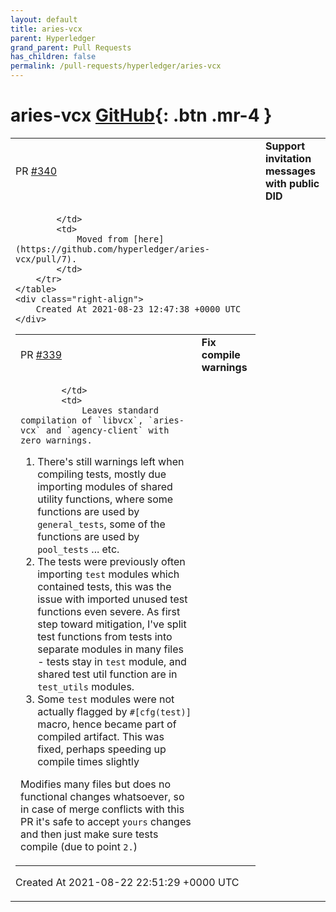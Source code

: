 ```yaml
---
layout: default
title: aries-vcx
parent: Hyperledger
grand_parent: Pull Requests
has_children: false
permalink: /pull-requests/hyperledger/aries-vcx
---
```


# aries-vcx <span class="fs-3 right-align">[GitHub](https://github.com/hyperledger/aries-vcx){: .btn .mr-4 }</span>


<div>
    <table>
        <tr>
            <td>
                PR <a href="https://github.com/hyperledger/aries-vcx/pull/340" class=".btn">#340</a>
            </td>
            <td>
                <b>
                    Support invitation messages with public DID
                </b>
            </td>
        </tr>
        <tr>
            <td>
                
            </td>
            <td>
                Moved from [here](https://github.com/hyperledger/aries-vcx/pull/7).
            </td>
        </tr>
    </table>
    <div class="right-align">
        Created At 2021-08-23 12:47:38 +0000 UTC
    </div>
</div>

<div>
    <table>
        <tr>
            <td>
                PR <a href="https://github.com/hyperledger/aries-vcx/pull/339" class=".btn">#339</a>
            </td>
            <td>
                <b>
                    Fix compile warnings
                </b>
            </td>
        </tr>
        <tr>
            <td>
                
            </td>
            <td>
                Leaves standard compilation of `libvcx`, `aries-vcx` and `agency-client` with zero warnings.

1. There's still warnings left when compiling tests, mostly due importing modules of shared utility functions, where some functions are used by `general_tests`, some of the functions are used by `pool_tests` ... etc.
2. The tests were previously often importing `test` modules which contained tests, this was the issue with imported unused test functions even severe. As first step toward mitigation, I've split test functions from tests into separate modules in many files - tests stay in `test` module, and shared test util function are in `test_utils` modules. 
3. Some `test` modules were not actually flagged by `#[cfg(test)]` macro, hence became part of compiled artifact. This was fixed, perhaps speeding up compile times slightly

Modifies many files but does no functional changes whatsoever, so in case of merge conflicts with this PR it's safe to accept `yours` changes and then just make sure tests compile (due to point `2.`)
            </td>
        </tr>
    </table>
    <div class="right-align">
        Created At 2021-08-22 22:51:29 +0000 UTC
    </div>
</div>

